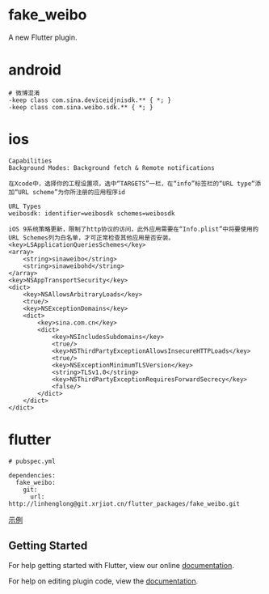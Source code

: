 # fake_weibo

A new Flutter plugin.

# android

````
# 微博混淆
-keep class com.sina.deviceidjnisdk.** { *; }
-keep class com.sina.weibo.sdk.** { *; }
````

# ios

````
Capabilities
Background Modes: Background fetch & Remote notifications
````

````
在Xcode中，选择你的工程设置项，选中“TARGETS”一栏，在“info”标签栏的“URL type“添加“URL scheme”为你所注册的应用程序id

URL Types
weibosdk: identifier=weibosdk schemes=weibosdk
````

````
iOS 9系统策略更新，限制了http协议的访问，此外应用需要在“Info.plist”中将要使用的URL Schemes列为白名单，才可正常检查其他应用是否安装。
<key>LSApplicationQueriesSchemes</key>
<array>
    <string>sinaweibo</string>
    <string>sinaweibohd</string>
</array>
<key>NSAppTransportSecurity</key>
<dict>
    <key>NSAllowsArbitraryLoads</key>
    <true/>
    <key>NSExceptionDomains</key>
    <dict>
        <key>sina.com.cn</key>
        <dict>
            <key>NSIncludesSubdomains</key>
            <true/>
            <key>NSThirdPartyExceptionAllowsInsecureHTTPLoads</key>
            <true/>
            <key>NSExceptionMinimumTLSVersion</key>
            <string>TLSv1.0</string>
            <key>NSThirdPartyExceptionRequiresForwardSecrecy</key>
            <false/>
        </dict>
    </dict>
</dict>
````

# flutter

````
# pubspec.yml

dependencies:
  fake_weibo:
    git:
      url: http://linhenglong@git.xrjiot.cn/flutter_packages/fake_weibo.git
````

[示例](./example/lib/main.dart)

## Getting Started

For help getting started with Flutter, view our online
[documentation](https://flutter.io/).

For help on editing plugin code, view the [documentation](https://flutter.io/developing-packages/#edit-plugin-package).
